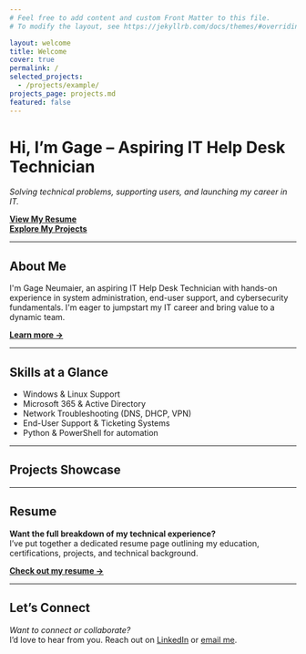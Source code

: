 ```yaml
---
# Feel free to add content and custom Front Matter to this file.
# To modify the layout, see https://jekyllrb.com/docs/themes/#overriding-theme-defaults

layout: welcome
title: Welcome
cover: true
permalink: /
selected_projects:
  - /projects/example/
projects_page: projects.md
featured: false
---
```


# Hi, I’m Gage – Aspiring IT Help Desk Technician

_Solving technical problems, supporting users, and launching my career in IT._

[**View My Resume**](./resume)  
[**Explore My Projects**](./projects)

---

## About Me

I'm Gage Neumaier, an aspiring IT Help Desk Technician with hands-on experience in system administration, end-user support, and cybersecurity fundamentals. I'm eager to jumpstart my IT career and bring value to a dynamic team.

[**Learn more →**](./about)

---

## Skills at a Glance

- Windows & Linux Support  
- Microsoft 365 & Active Directory  
- Network Troubleshooting (DNS, DHCP, VPN)  
- End-User Support & Ticketing Systems  
- Python & PowerShell for automation

---

## Projects Showcase
<!--projects-->

---

## Resume

**Want the full breakdown of my technical experience?**  
I’ve put together a dedicated resume page outlining my education, certifications, projects, and technical background.

[**Check out my resume →**](./resume)

---

## Let’s Connect

_Want to connect or collaborate?_  
I’d love to hear from you. Reach out on [LinkedIn](https://linkedin.com/in/gage-neumaier-239ab21a5) or [email me](mailto:gage.neumaier@gmail.com).